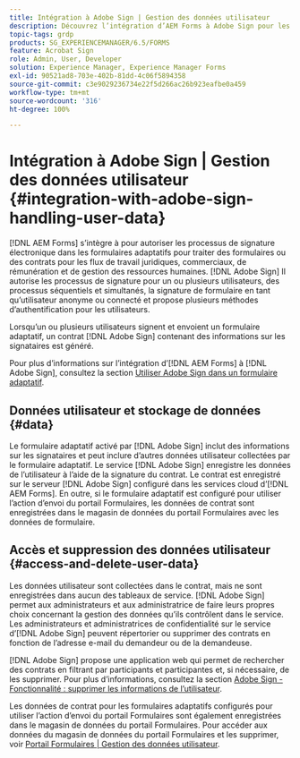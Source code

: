 ```yaml
---
title: Intégration à Adobe Sign | Gestion des données utilisateur
description: Découvrez l’intégration d’AEM Forms à Adobe Sign pour les signatures électroniques dans les formulaires adaptatifs. Elle prend en charge plusieurs options de signature pour différents workflows.
topic-tags: grdp
products: SG_EXPERIENCEMANAGER/6.5/FORMS
feature: Acrobat Sign
role: Admin, User, Developer
solution: Experience Manager, Experience Manager Forms
exl-id: 90521ad8-703e-402b-81dd-4c06f5894358
source-git-commit: c3e9029236734e22f5d266ac26b923eafbe0a459
workflow-type: tm+mt
source-wordcount: '316'
ht-degree: 100%

---
```


# Intégration à Adobe Sign | Gestion des données utilisateur {#integration-with-adobe-sign-handling-user-data}

[!DNL AEM Forms] s’intègre à pour autoriser les processus de signature électronique dans les formulaires adaptatifs pour traiter des formulaires ou des contrats pour les flux de travail juridiques, commerciaux, de rémunération et de gestion des ressources humaines. [!DNL  Adobe Sign] Il autorise les processus de signature pour un ou plusieurs utilisateurs, des processus séquentiels et simultanés, la signature de formulaire en tant qu’utilisateur anonyme ou connecté et propose plusieurs méthodes d’authentification pour les utilisateurs.

Lorsqu’un ou plusieurs utilisateurs signent et envoient un formulaire adaptatif, un contrat [!DNL Adobe Sign] contenant des informations sur les signataires est généré.

Pour plus d’informations sur l’intégration d’[!DNL AEM Forms] à [!DNL Adobe Sign], consultez la section [Utiliser Adobe Sign dans un formulaire adaptatif](/help/forms/using/working-with-adobe-sign.md).

## Données utilisateur et stockage de données {#data}

Le formulaire adaptatif activé par [!DNL Adobe Sign] inclut des informations sur les signataires et peut inclure d’autres données utilisateur collectées par le formulaire adaptatif. Le service [!DNL Adobe Sign] enregistre les données de l’utilisateur à l’aide de la signature du contrat. Le contrat est enregistré sur le serveur [!DNL Adobe Sign] configuré dans les services cloud d’[!DNL AEM Forms]. En outre, si le formulaire adaptatif est configuré pour utiliser l’action d’envoi du portail Formulaires, les données de contrat sont enregistrées dans le magasin de données du portail Formulaires avec les données de formulaire.

## Accès et suppression des données utilisateur {#access-and-delete-user-data}

Les données utilisateur sont collectées dans le contrat, mais ne sont enregistrées dans aucun des tableaux de service. [!DNL Adobe Sign] permet aux administrateurs et aux administratrice de faire leurs propres choix concernant la gestion des données qu’ils contrôlent dans le service. Les administrateurs et administratrices de confidentialité sur le service d’[!DNL Adobe Sign] peuvent répertorier ou supprimer des contrats en fonction de l’adresse e-mail du demandeur ou de la demandeuse.

[!DNL Adobe Sign] propose une application web qui permet de rechercher des contrats en filtrant par participants et participantes et, si nécessaire, de les supprimer. Pour plus d’informations, consultez la section [Adobe Sign - Fonctionnalité : supprimer les informations de l’utilisateur](https://helpx.adobe.com/fr/sign/using/gdpr-compliance.html).

Les données de contrat pour les formulaires adaptatifs configurés pour utiliser l’action d’envoi du portail Formulaires sont également enregistrées dans le magasin de données du portail Formulaires. Pour accéder aux données du magasin de données du portail Formulaires et les supprimer, voir [Portail Formulaires | Gestion des données utilisateur](/help/forms/using/forms-portal-handling-user-data.md).
